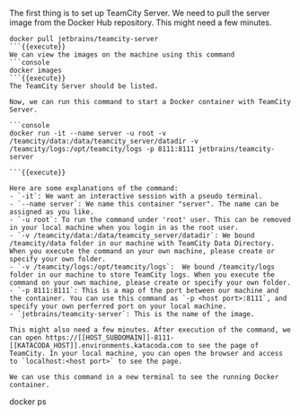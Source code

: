 

The first thing is to set up TeamCity Server. We need to pull the server image from the Docker Hub repository. This might need a few minutes.


```console
docker pull jetbrains/teamcity-server
```{{execute}}
We can view the images on the machine using this command
```console
docker images
```{{execute}}
The TeamCity Server should be listed.

Now, we can run this command to start a Docker container with TeamCity Server. 

```console
docker run -it --name server -u root -v /teamcity/data:/data/teamcity_server/datadir -v /teamcity/logs:/opt/teamcity/logs -p 8111:8111 jetbrains/teamcity-server

```{{execute}}

Here are some explanations of the command:
- `-it`: We want an interactive session with a pseudo terminal.
- `--name server`: We name this container "server". The name can be assigned as you like.
- `-u root`: To run the command under 'root' user. This can be removed in your local machine when you login in as the root user.
- `-v /teamcity/data:/data/teamcity_server/datadir`: We bound /teamcity/data folder in our machine with TeamCity Data Directory. When you execute the command on your own machine, please create or specify your own folder.
- `-v /teamcity/logs:/opt/teamcity/logs`:  We bound /teamcity/logs folder in our machine to store TeamCity logs. When you execute the command on your own machine, please create or specify your own folder.
- `-p 8111:8111`: This is a map of the port between our machine and the container. You can use this command as `-p <host port>:8111`, and specify your own perferred port on your local machine.
- `jetbrains/teamcity-server`: This is the name of the image.

This might also need a few minutes. After execution of the command, we can open https://[[HOST_SUBDOMAIN]]-8111-[[KATACODA_HOST]].environments.katacoda.com to see the page of TeamCity. In your local machine, you can open the browser and access to `localhost:<host port>` to see the page.  

We can use this command in a new terminal to see the running Docker container.

```
docker ps
```